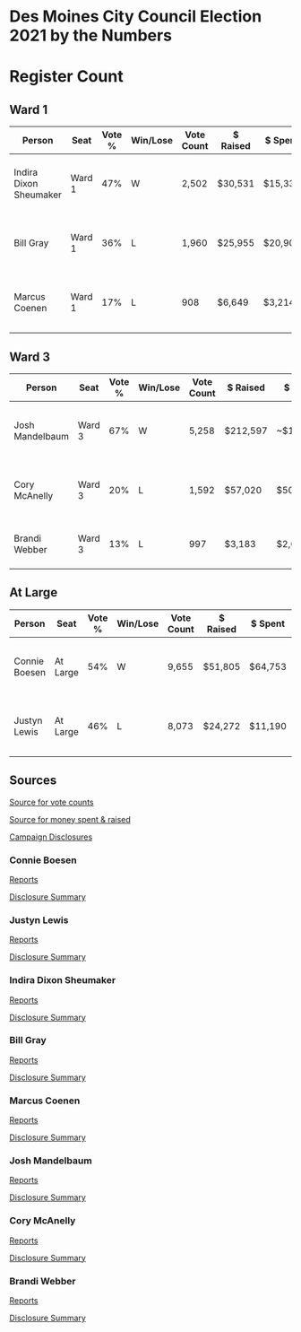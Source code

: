 # Des Moines City Council Election 2021 by the Numbers

# Register Count

## Ward 1

| Person | Seat | Vote % | Win/Lose | Vote Count | $ Raised | $ Spent | $ Spent per Vote |
| ----------- | ----------- | ----------- | ----------- | ----------- | ----------- | ----------- | ----------- |
| Indira Dixon Sheumaker | Ward 1 | 47% | W | 2,502 | $30,531 | $15,331 | $15,331 / 2502 votes = $6.13 /vote |
| Bill Gray | Ward 1 | 36% | L | 1,960 | $25,955 | $20,900 | $20,900 / 1960 votes = $10.66 /vote |
| Marcus Coenen | Ward 1 | 17% | L | 908 | $6,649 | $3,214 | $3,214 / 908 votes = $3.5 /vote |

## Ward 3

| Person | Seat | Vote % | Win/Lose | Vote Count | $ Raised | $ Spent | $ Spent per Vote |
| ----------- | ----------- | ----------- | ----------- | ----------- | ----------- | ----------- | ----------- |
| Josh Mandelbaum | Ward 3 | 67% | W | 5,258 | $212,597 | ~$125,000 | $125,000 / 5,258 votes = $23.77 /vote |
| Cory McAnelly | Ward 3 | 20% | L | 1,592 | $57,020 | $50,219 | $50,219 / 1592 votes =  $31.54 /vote |
| Brandi Webber | Ward 3 | 13% | L | 997 | $3,183 | $2,619 | $2,619 / 997 votes = $2.63 /vote |

## At Large

| Person | Seat | Vote % | Win/Lose | Vote Count | $ Raised | $ Spent | $ Spent per Vote |
| ----------- | ----------- | ----------- | ----------- | ----------- | ----------- | ----------- | ----------- |
| Connie Boesen | At Large | 54% | W | 9,655 | $51,805 | $64,753 | $64,753 / 9,655 votes = $6.71 /vote |
| Justyn Lewis | At Large | 46% | L | 8,073 | $24,272 | $11,190 | $11,190 / 8,073 votes =  $1.39 /vote |

## Sources

[Source for vote counts](https://www.weareiowa.com/elections)

[Source for money spent & raised](https://www.desmoinesregister.com/story/news/local/des-moines/2021/10/29/elections-2021-des-moines-city-council-candidates-raised-spent-most-money-campaign-contributions/6111395001/)

[Campaign Disclosures](https://webapp.iecdb.iowa.gov/PublicView/?d=county%2fPolk%2fCity_Candidate)

### Connie Boesen

[Reports](https://webapp.iecdb.iowa.gov/PublicView/?d=county%2fPolk%2fCity_Candidate%2fboesen_connie)

[Disclosure Summary](https://webapp.iecdb.iowa.gov/PublicView/county/Polk/City_Candidate/boesen_connie/2021-10-28__DR2_Summary.pdf)

### Justyn Lewis

[Reports](https://webapp.iecdb.iowa.gov/PublicView/?d=county%2fPolk%2fCity_Candidate%2fLewis_Justyn)

[Disclosure Summary](https://webapp.iecdb.iowa.gov/PublicView/county/Polk/City_Candidate/Lewis_Justyn/2021-10-28__DR2_Summary.pdf)

### Indira Dixon Sheumaker

[Reports](https://webapp.iecdb.iowa.gov/PublicView/?d=county%2fPolk%2fCity_Candidate%2fSheumaker_Indira)

[Disclosure Summary](https://webapp.iecdb.iowa.gov/PublicView/county/Polk/City_Candidate/Sheumaker_Indira/2021-10-28__DR2_Summary.pdf)

### Bill Gray

[Reports](https://webapp.iecdb.iowa.gov/PublicView/?d=county%2fPolk%2fCity_Candidate%2fGray_William)

[Disclosure Summary](https://webapp.iecdb.iowa.gov/PublicView/county/Polk/City_Candidate/Gray_William/2021-11-01_DR1.pdf)

### Marcus Coenen

[Reports](https://webapp.iecdb.iowa.gov/PublicView/?d=county%2fPolk%2fCity_Candidate%2fCoenen_Marcus)

[Disclosure Summary](https://webapp.iecdb.iowa.gov/PublicView/county/Polk/City_Candidate/Coenen_Marcus/2021-10-28__DR2_Summary.pdf)

### Josh Mandelbaum

[Reports](https://webapp.iecdb.iowa.gov/PublicView/?d=county%2fPolk%2fCity_Candidate%2fMandelbaum_Joshua)

[Disclosure Summary](https://webapp.iecdb.iowa.gov/PublicView/county/Polk/City_Candidate/Mandelbaum_Joshua/2021-10-28__DR2_Summary.pdf)

### Cory McAnelly

[Reports](https://webapp.iecdb.iowa.gov/PublicView/?d=county%2fPolk%2fCity_Candidate%2fMcAnelly_Cory)

[Disclosure Summary](https://webapp.iecdb.iowa.gov/PublicView/county/Polk/City_Candidate/McAnelly_Cory/2021-10-28__DR2_Summary.pdf)

### Brandi Webber

[Reports](https://webapp.iecdb.iowa.gov/PublicView/?d=county%2fPolk%2fCity_Candidate%2fWebber_Brandi)

[Disclosure Summary](https://webapp.iecdb.iowa.gov/PublicView/county/Polk/City_Candidate/Webber_Brandi/2021-10-28__DR2_Summary.pdf)
